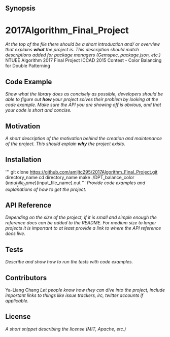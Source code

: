 ## Synopsis

# 2017Algorithm_Final_Project
*At the top of the file there should be a short introduction and/ or overview that explains **what** the project is. This description should match descriptions added for package managers (Gemspec, package.json, etc.)*
NTUEE Algorithm 2017 Final Project
ICCAD 2015 Contest - Color Balancing for Double Patterning

## Code Example

*Show what the library does as concisely as possible, developers should be able to figure out **how** your project solves their problem by looking at the code example. Make sure the API you are showing off is obvious, and that your code is short and concise.*

## Motivation

*A short description of the motivation behind the creation and maintenance of the project. This should explain **why** the project exists.*

## Installation

'''
git clone https://github.com/amjltc295/2017Algorithm_Final_Project.git directory_name
cd directory_name
make
./DPT_balance_color ($input_file_name) ($input_file_name).out
'''
*Provide code examples and explanations of how to get the project.*

## API Reference

*Depending on the size of the project, if it is small and simple enough the reference docs can be added to the README. For medium size to larger projects it is important to at least provide a link to where the API reference docs live.*

## Tests

*Describe and show how to run the tests with code examples.*

## Contributors
Ya-Liang Chang
*Let people know how they can dive into the project, include important links to things like issue trackers, irc, twitter accounts if applicable.*

## License

*A short snippet describing the license (MIT, Apache, etc.)*
